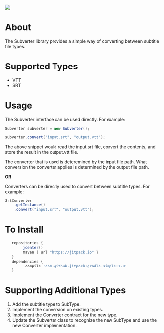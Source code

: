 <a href="https://jitpack.io/#masterwok/subverter"><img src="https://jitpack.io/v/masterwok/subverter.svg"/></a>

# About #

The Subverter library provides a simple way of converting between subtitle file types.

# Supported Types #
 - VTT
 - SRT
 
# Usage #

The Subverter interface can be used directly. For example:

```java
Subverter subverter = new Subverter();

subverter.convert("input.srt", "output.vtt");
```

The above snippet would read the input.srt file, convert the contents, and 
store the result in the output.vtt file. 

The converter that is used is deteremined
by the input file path. What conversion the converter applies is determined by the
output file path.


**OR**

Converters can be directly used to convert between subtitle types. For example:


```java
SrtConverter
    .getInstance()
    .convert("input.srt", "output.vtt");
```

# To Install #

```groovy
   repositories {
        jcenter()
        maven { url "https://jitpack.io" }
   }
   dependencies {
         compile 'com.github.jitpack:gradle-simple:1.0'
   }
```

# Supporting Additional Types #

1. Add the subtitle type to SubType.
2. Implement the conversion on existing types.
3. Implement the Converter contract for the new type.
4. Update the Subverter class to recognize the new SubType and use
the new Converter implementation.



